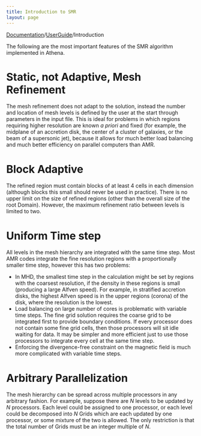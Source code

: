 ```yaml
---
title: Introduction to SMR
layout: page
---
```


[Documentation]({{site.baseurl}}/AthenaDocs)/[UserGuide]({{site.baseurl}}/AthenaDocsUG)/Introduction

The following are the most important features of the SMR algorithm implemented in Athena.

Static, not Adaptive, Mesh Refinement
=====================================

The mesh refinement does not adapt to the solution, instead the number and location of mesh levels is defined by the
user at the start through parameters in the input file.  This is ideal for problems in which regions requiring
higher resolution are known *a priori* and fixed (for example, the midplane of an accretion disk, the center of
a cluster of galaxies, or the beam of a supersonic jet), because it allows for much better load balancing and much better
efficiency on parallel computers than AMR. 

Block Adaptive
==============

The refined region must contain blocks of at least 4 cells in each dimension (although blocks this small should never be
used in practice).  There is no upper limit on the size of refined regions (other than the overall size of the root Domain).
However, the maximum refinement ratio between levels is limited to two.

Uniform Time step
=================

All levels in the mesh hierarchy are integrated with the same time step.  Most AMR codes integrate the fine resolution
regions with a proportionally smaller time step, however this has two problems:

 * In MHD, the smallest time step in the calculation might be set by regions with the coarsest resolution, if the density in
   these regions is small (producing a large Alfven speed).  For example, in stratified accretion disks, the highest Alfven
   speed is in the upper regions (corona) of the disk, where the resolution is the lowest.
 * Load balancing on large number of cores is problematic with variable time steps.  The fine grid solution requires the coarse grid
   to be integrated first to provide boundary conditions.  If every processor does not contain some fine grid cells, then those processors
   will sit idle waiting for data.  It may be simpler and more efficient just to use those processors to integrate every cell at the same time step.
 * Enforcing the divergence-free constraint on the magnetic field is much more complicated with variable time steps.

Arbitrary Parallelization
=========================

The mesh hierarchy can be spread across multiple processors in any arbitrary fashion.  For example, suppose there are *N* levels to be
updated by *N* processors.  Each level could be assigned to one processor, or each level could be decomposed into *N* Grids which are
each updated by one processor, or some mixture of the two is allowed.  The only restriction is that the total number of Grids must be an
integer multiple of *N*.
